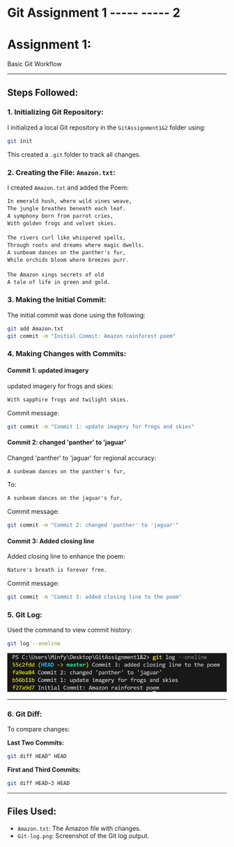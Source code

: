 # Git Assignment 1 ----- ----- 2

# Assignment 1: 
Basic Git Workflow

---

## Steps Followed:

### 1. **Initializing Git Repository:**

I initialized a local Git repository in the `GitAssignment1&2` folder using:

```bash
git init
```

This created a `.git` folder to track all changes.

### 2. **Creating the File: `Amazon.txt`:**

I created `Amazon.txt` and added the Poem:

```txt
In emerald hush, where wild vines weave,
The jungle breathes beneath each leaf.
A symphony born from parrot cries,
With golden frogs and velvet skies.

The rivers curl like whispered spells,
Through roots and dreams where magic dwells.
A sunbeam dances on the panther's fur,
While orchids bloom where breezes purr.

The Amazon sings secrets of old
A tale of life in green and gold.

```

### 3. **Making the Initial Commit:**

The initial commit was done using the following:

```bash
git add Amazon.txt
git commit -m "Initial Commit: Amazon rainforest poem"
```

### 4. **Making Changes with Commits:**

#### **Commit 1: updated imagery**
updated imagery for frogs and skies:

```txt
With sapphire frogs and twilight skies.
```

Commit message:

```bash
git commit -m "Commit 1: update imagery for frogs and skies"
```

#### **Commit 2: changed 'panther' to 'jaguar'**
Changed 'panther' to 'jaguar' for regional accuracy:

```txt
A sunbeam dances on the panther's fur,

```

To:

```txt
A sunbeam dances on the jaguar's fur,

```

Commit message:

```bash
git commit -m "Commit 2: changed 'panther' to 'jaguar'"
```

#### **Commit 3: Added closing line**
Added closing line to enhance the poem:

```txt
Nature's breath is forever free.
```

Commit message:

```bash
git commit -m "Commit 3: added closing line to the poem"

```
### 5. **Git Log:**

Used the command to view commit history:

```bash
git log --oneline
```
![Git Log Screenshot](https://github.com/CHParvathi69/Assignment-1-2/blob/main/Git-log.PNG)


---

### 6. **Git Diff:**

To compare changes:

**Last Two Commits:**

```bash
git diff HEAD^ HEAD
```

**First and Third Commits:**

```bash
git diff HEAD~3 HEAD
```

---

## Files Used:

- `Amazon.txt`: The Amazon file with changes.
- `Git-log.png`: Screenshot of the Git log output.